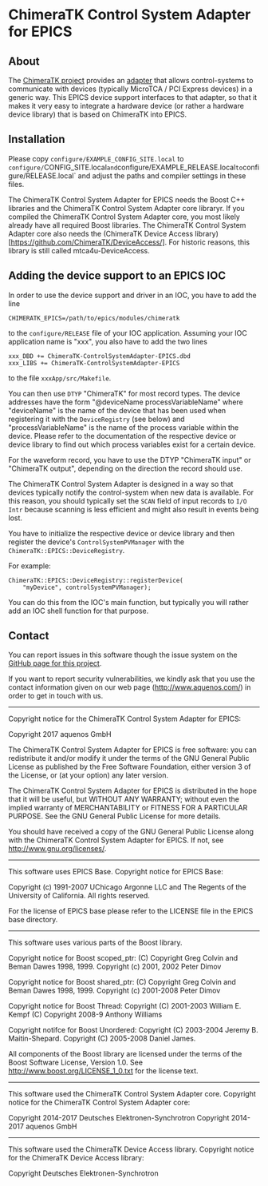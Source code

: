 ChimeraTK Control System Adapter for EPICS
==========================================

About
-----

The [ChimeraTK project](https://github.com/ChimeraTK/) provides an
[adapter](https://github.com/ChimeraTK/) that allows control-systems to
communicate with devices (typically MicroTCA / PCI Express devices) in a generic
way. This EPICS device support interfaces to that adapter, so that it makes it
very easy to integrate a hardware device (or rather a hardware device library)
that is based on ChimeraTK into EPICS.


Installation
------------

Please copy `configure/EXAMPLE_CONFIG_SITE.local` to
`configure/`CONFIG_SITE.local` and `configure/EXAMPLE_RELEASE.local` to
`configure/RELEASE.local` and adjust the paths and compiler settings in these
files.

The ChimeraTK Control System Adapter for EPICS needs the Boost C++ libraries and
the ChimeraTK Control System Adapter core libraryr. If you compiled the
ChimeraTK Control System Adapter core, you most likely already have all required
Boost libraries. The ChimeraTK Control System Adapter core also needs the
(ChimeraTK Device Access library)[https://github.com/ChimeraTK/DeviceAccess/].
For historic reasons, this library is still called mtca4u-DeviceAccess.


Adding the device support to an EPICS IOC
-----------------------------------------

In order to use the device support and driver in an IOC, you have to add the
line

```
CHIMERATK_EPICS=/path/to/epics/modules/chimeratk
```

to the `configure/RELEASE` file of your IOC application. Assuming your IOC 
application name is "xxx", you also have to add the two lines

```
xxx_DBD += ChimeraTK-ControlSystemAdapter-EPICS.dbd
xxx_LIBS += ChimeraTK-ControlSystemAdapter-EPICS
```

to the file `xxxApp/src/Makefile`.

You can then use `DTYP` "ChimeraTK" for most record types. The device addresses
have the form "@deviceName processVariableName" where "deviceName" is the name
of the device that has been used when registering it with the `DeviceRegistry`
(see below) and "processVariableName" is the name of the process variable within
the device. Please refer to the documentation of the respective device or device
library to find out which process variables exist for a certain device.

For the waveform record, you have to use the DTYP "ChimeraTK input" or
"ChimeraTK output", depending on the direction the record should use.

The ChimeraTK Control System Adapter is designed in a way so that devices
typically notify the control-system when new data is available. For this reason,
you should typically set the `SCAN` field of input records to `I/O Intr` because
scanning is less efficient and might also result in events being lost.

You have to initialize the respective device or device library and then register
the device's `ControlSystemPVManager` with the
`ChimeraTK::EPICS::DeviceRegistry`.

For example:

```
ChimeraTK::EPICS::DeviceRegistry::registerDevice(
    "myDevice", controlSystemPVManager);
```

You can do this from the IOC's main function, but typically you will rather add
an IOC shell function for that purpose.


Contact
-------

You can report issues in this software though the issue system on the
[GitHub page for this project](https://github.com/aquenos/ChimeraTK-ControlSystemAdapter-EPICS/).

If you want to report security vulnerabilities, we kindly ask that you use the
contact information given on our web page (http://www.aquenos.com/) in order to
get in touch with us.

---

Copyright notice for the ChimeraTK Control System Adapter for EPICS:
 
Copyright 2017 aquenos GmbH

The ChimeraTK Control System Adapter for EPICS is free software: you can
redistribute it and/or modify it under the terms of the GNU General Public
License as published by the Free Software Foundation, either version 3 of the
License, or (at your option) any later version.

The ChimeraTK Control System Adapter for EPICS is distributed in the hope that
it will be useful, but WITHOUT ANY WARRANTY; without even the implied warranty
of MERCHANTABILITY or FITNESS FOR A PARTICULAR PURPOSE.  See the GNU General
Public License for more details.

You should have received a copy of the GNU General Public License along with 
the ChimeraTK Control System Adapter for EPICS. If not, see
<http://www.gnu.org/licenses/>.
 
---

This software uses EPICS Base. Copyright notice for EPICS Base:

Copyright (c) 1991-2007 UChicago Argonne LLC and The Regents of the University 
of California. All rights reserved.

For the license of EPICS base please refer to the LICENSE file in the EPICS base
directory.

---

This software uses various parts of the Boost library.

Copyright notice for Boost scoped_ptr:
(C) Copyright Greg Colvin and Beman Dawes 1998, 1999.
Copyright (c) 2001, 2002 Peter Dimov

Copyright notice for Boost shared_ptr:
(C) Copyright Greg Colvin and Beman Dawes 1998, 1999.
Copyright (c) 2001-2008 Peter Dimov

Copyright notice for Boost Thread:
Copyright (C) 2001-2003 William E. Kempf
(C) Copyright 2008-9 Anthony Williams

Copyright notifce for Boost Unordered:
Copyright (C) 2003-2004 Jeremy B. Maitin-Shepard.
Copyright (C) 2005-2008 Daniel James.

All components of the Boost library are licensed under the terms of the Boost
Software License, Version 1.0. See http://www.boost.org/LICENSE_1_0.txt for the
license text.

---

This software used the ChimeraTK Control System Adapter core. Copyright notice
for the ChimeraTK Control System Adapter core:

Copyright 2014-2017 Deutsches Elektronen-Synchrotron
Copyright 2014-2017 aquenos GmbH

---

This software used the ChimeraTK Device Access library. Copyright notice
for the ChimeraTK Device Access library:

Copyright Deutsches Elektronen-Synchrotron

